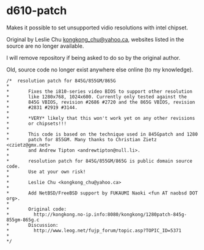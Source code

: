 # d610-patch

Makes it possible to set unsupported vidio resolutions with intel chipset.

Original by Leslie Chu <kongkong_chu@yahoo.ca>, websites listed in the source are no longer available.

I will remove repository if being asked to do so by the original author.

Old, source code no longer exist anywhere else online (to my knowledge). 

```
/*  resolution patch for 845G/855GM/865G
*
*       Fixes the i810-series video BIOS to support other resolution
*       like 1280x768, 1024x600. Currently only tested against the
*       845G VBIOS, revision #2686 #2720 and the 865G VBIOS, revision
*       #2831 #2919 #3144.
*
*       *VERY* likely that this won't work yet on any other revisions
*       or chipsets!!!
*
*       This code is based on the technique used in 845Gpatch and 1280
*       patch for 855GM. Many thanks to Christian Zietz <czietz@gmx.net>
*       and Andrew Tipton <andrewtipton@null.li>.
*
*       resolution patch for 845G/855GM/865G is public domain source code.
*       Use at your own risk!
*
*       Leslie Chu <kongkong_chu@yahoo.ca>
*
*       Add NetBSD/FreeBSD support by FUKAUMI Naoki <fun AT naobsd DOT org>.
*
*       Original code:
*         http://kongkong.no-ip.info:8080/kongkong/1280patch-845g-855gm-865g.c
*       Discussion:
*         http://www.leog.net/fujp_forum/topic.asp?TOPIC_ID=5371
*
*/
```
